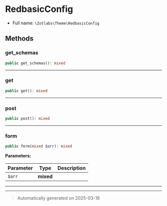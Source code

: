 
# RedbasicConfig





* Full name: `\Zotlabs\Theme\RedbasicConfig`




## Methods


### get_schemas



```php
public get_schemas(): mixed
```












***

### get



```php
public get(): mixed
```












***

### post



```php
public post(): mixed
```












***

### form



```php
public form(mixed $arr): mixed
```








**Parameters:**

| Parameter | Type | Description |
|-----------|------|-------------|
| `$arr` | **mixed** |  |





***


***
> Automatically generated on 2025-03-18
